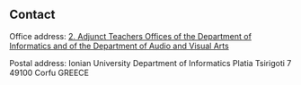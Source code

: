 ## Contact

Office address: [2. Adjunct Teachers Offices of the Department of Informatics and of the Department of Audio and Visual Arts](http://www.ionio.gr/central/en/map)


Postal address: Ionian University
Department of Informatics
Platia Tsirigoti 7
49100 Corfu
GREECE
